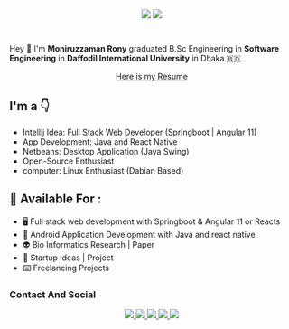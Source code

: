 <p align='center'>
<img align='center' src="https://github-readme-stats.vercel.app/api?username=moniruzzamanrony">
<img align='center' src = "https://github-readme-stats.vercel.app/api/top-langs/?username=moniruzzamanrony&hide_border=true&layout=compact">
<p/>
<br>

Hey :wave: I'm **Moniruzzaman Rony** graduated B.Sc Engineering  in **Software Engineering** in **Daffodil International University** in Dhaka :bangladesh:

<p align='center'>
 <a href = "https://drive.google.com/drive/folders/11rF1eZOeLsv6Hgj3P9AN9FvoezelKQlo?usp=sharing" > Here is my Resume </a> 
<p/>


## I'm a  :point_down:

- Intellij Idea: Full Stack Web Developer (Springboot | Angular 11)
- App Development: Java and React Native
- Netbeans: Desktop Application (Java Swing)
- Open-Source Enthusiast
- computer: Linux Enthusiast (Dabian Based)



## 🤝 Available For : 

- 🖥️ Full stack web development with Springboot & Angular 11 or Reacts   
- 📱 Android Application Development with Java and react native 
- 👽 Bio Informatics Research | Paper 
- 🤞 Startup Ideas | Project
- ⌨️ Freelancing Projects 


### Contact And Social

<p align='center'>
 <a href = "mailto:eproni29@gmail.com" > <img src="https://img.shields.io/badge/--email?label=E-mail&logo=microsoft-outlook&style=social" > </a> 
 <a href = "https://twitter.com/eproni29" > <img src="https://img.shields.io/badge/--twitter?label=Twitter&logo=Twitter&style=social" > </a> 
 <a href = "https://www.linkedin.com/in/monirozzaman-roni" > <img src="https://img.shields.io/badge/--linkedin?label=LinkedIn&logo=LinkedIn&style=social" > </a> 
 <a href = "https://www.facebook.com/monirozzaman.roni.bd" > <img src="https://img.shields.io/badge/--facebook?label=Facebook&logo=Facebook-outlook&style=social" > </a> 
 <a href = "https://monirozzaman.github.io/me/" > <img src="https://img.shields.io/badge/--quora?label=Portfolio&logo=quora-outlook&style=social" >  </a>
<p/>

